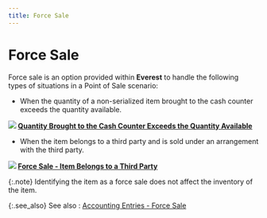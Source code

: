 ```yaml
---
title: Force Sale
---
```


# Force Sale


Force sale is an option provided within **Everest**  to handle the following types of situations in a Point of Sale scenario:

- When the quantity  of a non-serialized item brought to the cash counter exceeds the quantity  available.



**![]({{site.pos_baseurl}}/img/lens.gif) [Quantity  Brought to the Cash Counter Exceeds the Quantity Available]({{site.pos_baseurl}}/pos-trans/create-pos-doc/pos-si-profile/force-sale/excd-avl-qty/qty_exceeds_available.html)**

- When the item  belongs to a third party and is sold under an arrangement with the third  party.



**![]({{site.pos_baseurl}}/img/lens.gif) [Force  Sale - Item Belongs to a Third Party]({{site.pos_baseurl}}/pos-trans/create-pos-doc/pos-si-profile/force-sale/item-belongs-to-3rd/item_belongs_to_a_third_party.html)**


{:.note}
Identifying the item as a force sale does not affect  the inventory of the item.


{:.see_also}
See also
: [Accounting  Entries - Force Sale]({{site.pos_baseurl}}/pos-trans/create-pos-doc/pos-si-profile/force-sale/accounting-entries/accounting_entries_force_sale.html)
